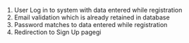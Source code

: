 1. User Log in to system with data entered while registration
2. Email validation which is already retained in database
3. Password matches to data entered while registration
4. Redirection to Sign Up pagegi